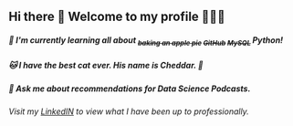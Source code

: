 ## **Hi there 👋 Welcome to my profile 👩🏼‍💻**

##### 🌱 I'm currently learning all about  <sub> ~~baking an apple pie~~ </sub>  <sub> ~~GitHub~~ </sub> <sub> ~~MySQL~~ </sub>  Python!

##### 🐱 I have the best cat ever. His name is Cheddar. 🧀

##### 💬 Ask me about recommendations for _Data Science Podcasts_.

###### Visit my [LinkedIN](https://www.linkedin.com/in/lewisalexia208/) to view what I have been up to professionally.
